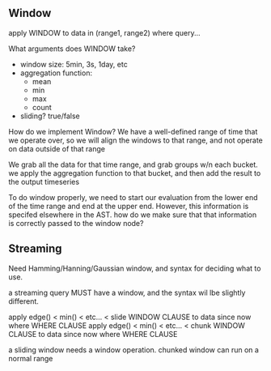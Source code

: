 ## Window
apply WINDOW to data in (range1, range2) where query...

What arguments does WINDOW take?
* window size: 5min, 3s, 1day, etc
* aggregation function:
    * mean
    * min
    * max
    * count
* sliding? true/false

How do we implement Window? We have a well-defined range of time that we operate over, so we will align
the windows to that range, and not operate on data outside of that range

We grab all the data for that time range, and grab groups w/n each bucket. we apply the aggregation function
to that bucket, and then add the result to the output timeseries

To do window properly, we need to start our evaluation from the lower end of the time range and end at the
upper end. However, this information is specifed elsewhere in the AST. how do we make sure that that information
is correctly passed to the window node?


## Streaming 

Need Hamming/Hanning/Gaussian window, and syntax for deciding what to use.

a streaming query MUST have a window, and the syntax wil lbe slightly different.

apply edge() < min()  < etc... < slide WINDOW CLAUSE to data since now where WHERE CLAUSE
apply edge() < min()  < etc... < chunk WINDOW CLAUSE to data since now where WHERE CLAUSE

a sliding window needs a window operation. chunked window can run on a normal range
